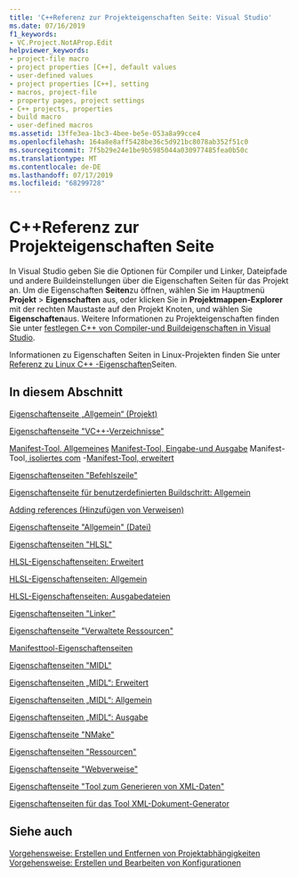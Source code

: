 ```yaml
---
title: 'C++Referenz zur Projekteigenschaften Seite: Visual Studio'
ms.date: 07/16/2019
f1_keywords:
- VC.Project.NotAProp.Edit
helpviewer_keywords:
- project-file macro
- project properties [C++], default values
- user-defined values
- project properties [C++], setting
- macros, project-file
- property pages, project settings
- C++ projects, properties
- build macro
- user-defined macros
ms.assetid: 13ffe3ea-1bc3-4bee-be5e-053a8a99cce4
ms.openlocfilehash: 164a8e8aff5428be36c5d921bc8078ab352f51c0
ms.sourcegitcommit: 7f5b29e24e1be9b5985044a030977485fea0b50c
ms.translationtype: MT
ms.contentlocale: de-DE
ms.lasthandoff: 07/17/2019
ms.locfileid: "68299728"
---
```

# <a name="c-project-property-page-reference"></a>C++Referenz zur Projekteigenschaften Seite

In Visual Studio geben Sie die Optionen für Compiler und Linker, Dateipfade und andere Buildeinstellungen über die Eigenschaften Seiten für das Projekt an. Um die Eigenschaften **Seiten**zu öffnen, wählen Sie im Hauptmenü **Projekt** > **Eigenschaften** aus, oder klicken Sie in **Projektmappen-Explorer** mit der rechten Maustaste auf den Projekt Knoten, und wählen Sie **Eigenschaften**aus. Weitere Informationen zu Projekteigenschaften finden Sie unter [festlegen C++ von Compiler-und Buildeigenschaften in Visual Studio](../working-with-project-properties.md).

Informationen zu Eigenschaften Seiten in Linux-Projekten finden Sie unter [Referenz zu Linux C++ -Eigenschaften](../../linux/prop-pages-linux.md)Seiten.

## <a name="in-this-section"></a>In diesem Abschnitt

[Eigenschaftenseite „Allgemein“ (Projekt)](general-property-page-project.md)

[Eigenschaftenseite "VC++-Verzeichnisse"](vcpp-directories-property-page.md)

[Manifest-Tool, Allgemeines](general-manifest-tool-configuration-properties.md)
[Manifest-Tool, Eingabe-und Ausgabe](input-and-output-manifest-tool.md)
Manifest-Tool[, isoliertes com](isolated-com-manifest-tool.md)
-[Manifest-Tool, erweitert](advanced-manifest-tool.md)


[Eigenschaftenseiten "Befehlszeile"](command-line-property-pages.md)

[Eigenschaftenseite für benutzerdefinierten Buildschritt: Allgemein](custom-build-step-property-page-general.md)

[Adding references (Hinzufügen von Verweisen)](../adding-references-in-visual-cpp-projects.md)

[Eigenschaftenseite "Allgemein" (Datei)](general-property-page-file.md)





[Eigenschaftenseiten "HLSL"](hlsl-property-pages.md)

[HLSL-Eigenschaftenseiten: Erweitert](hlsl-property-pages-advanced.md)

[HLSL-Eigenschaftenseiten: Allgemein](hlsl-property-pages-general.md)

[HLSL-Eigenschaftenseiten: Ausgabedateien](hlsl-property-pages-output-files.md)





[Eigenschaftenseiten "Linker"](linker-property-pages.md)

[Eigenschaftenseite "Verwaltete Ressourcen"](managed-resources-property-page.md)

[Manifesttool-Eigenschaftenseiten](manifest-tool-property-pages.md)

[Eigenschaftenseiten "MIDL"](midl-property-pages.md)

[Eigenschaftenseiten „MIDL“: Erweitert](midl-property-pages-advanced.md)

[Eigenschaftenseiten „MIDL“: Allgemein](midl-property-pages-general.md)

[Eigenschaftenseiten „MIDL“: Ausgabe](midl-property-pages-output.md)

[Eigenschaftenseite "NMake"](nmake-property-page.md)

[Eigenschaftenseiten "Ressourcen"](resources-property-pages.md)



[Eigenschaftenseite "Webverweise"](web-references-property-page.md)

[Eigenschaftenseite "Tool zum Generieren von XML-Daten"](xml-data-generator-tool-property-page.md)

[Eigenschaftenseiten für das Tool XML-Dokument-Generator](xml-document-generator-tool-property-pages.md)

## <a name="see-also"></a>Siehe auch

[Vorgehensweise: Erstellen und Entfernen von Projektabhängigkeiten](/visualstudio/ide/how-to-create-and-remove-project-dependencies)<br>
[Vorgehensweise: Erstellen und Bearbeiten von Konfigurationen](/visualstudio/ide/how-to-create-and-edit-configurations)
